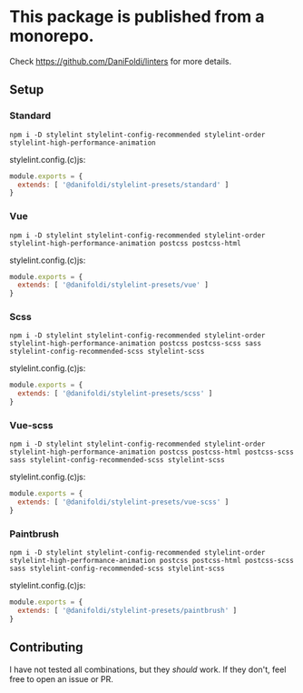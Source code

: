 # This package is published from a monorepo.

Check https://github.com/DaniFoldi/linters for more details.

## Setup

### Standard

`npm i -D stylelint stylelint-config-recommended stylelint-order stylelint-high-performance-animation`

stylelint.config.(c)js:

```js
module.exports = {
  extends: [ '@danifoldi/stylelint-presets/standard' ]
}
```

### Vue

`npm i -D stylelint stylelint-config-recommended stylelint-order stylelint-high-performance-animation postcss postcss-html`

stylelint.config.(c)js:

```js
module.exports = {
  extends: [ '@danifoldi/stylelint-presets/vue' ]
}
```

### Scss

`npm i -D stylelint stylelint-config-recommended stylelint-order stylelint-high-performance-animation postcss postcss-scss sass stylelint-config-recommended-scss stylelint-scss`

stylelint.config.(c)js:

```js
module.exports = {
  extends: [ '@danifoldi/stylelint-presets/scss' ]
}
```

### Vue-scss

`npm i -D stylelint stylelint-config-recommended stylelint-order stylelint-high-performance-animation postcss postcss-html postcss-scss sass stylelint-config-recommended-scss stylelint-scss`

stylelint.config.(c)js:

```js
module.exports = {
  extends: [ '@danifoldi/stylelint-presets/vue-scss' ]
}
```

### Paintbrush

`npm i -D stylelint stylelint-config-recommended stylelint-order stylelint-high-performance-animation postcss postcss-html postcss-scss sass stylelint-config-recommended-scss stylelint-scss`

stylelint.config.(c)js:

```js
module.exports = {
  extends: [ '@danifoldi/stylelint-presets/paintbrush' ]
}
```

## Contributing

I have not tested all combinations, but they _should_ work. If they don't, feel free to open an issue or PR.